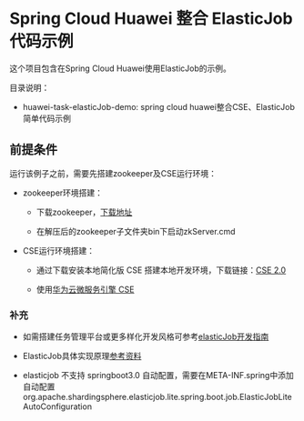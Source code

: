 # Spring Cloud Huawei 整合 ElasticJob 代码示例

这个项目包含在Spring Cloud Huawei使用ElasticJob的示例。

目录说明：

- huawei-task-elasticJob-demo: spring cloud huawei整合CSE、ElasticJob简单代码示例

## 前提条件

运行该例子之前，需要先搭建zookeeper及CSE运行环境：

- zookeeper环境搭建：

  * 下载zookeeper，[下载地址](https://www.apache.org/dyn/closer.lua/zookeeper/zookeeper-3.6.3/apache-zookeeper-3.6.3-bin.tar.gz) 
  
  * 在解压后的zookeeper子文件夹bin下启动zkServer.cmd

- CSE运行环境搭建：

  * 通过下载安装本地简化版 CSE 搭建本地开发环境，下载链接：[CSE 2.0](https://support.huaweicloud.com/devg-cse/cse_devg_0036.html)
  
  * 使用[华为云微服务引擎 CSE ](https://www.huaweicloud.com/product/cse.html) 


### 补充

- 如需搭建任务管理平台或更多样化开发风格可参考[elasticJob开发指南](https://shardingsphere.apache.org/elasticjob/current/cn/user-manual/)

- ElasticJob具体实现原理[参考资料](https://shardingsphere.apache.org/elasticjob/legacy/lite-2.x/03-design/lite-design/)

- elasticjob 不支持 springboot3.0 自动配置，需要在META-INF.spring中添加自动配置org.apache.shardingsphere.elasticjob.lite.spring.boot.job.ElasticJobLiteAutoConfiguration

  